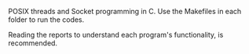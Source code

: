 POSIX threads and Socket programming in C. Use the Makefiles in each folder 
to run the codes. 

Reading the reports to understand each program's functionality, is recommended. 
